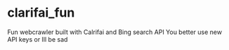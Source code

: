 # clarifai_fun
Fun webcrawler built with Calrifai and Bing search API
You better use new API keys or Ill be sad
